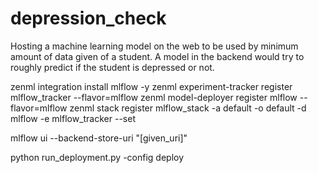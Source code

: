 # depression_check
Hosting a machine learning model on the web to be used by minimum amount of data given of a student. A model in the backend would try to roughly predict if the student is depressed or not.


zenml integration install mlflow -y
zenml experiment-tracker register mlflow_tracker --flavor=mlflow
zenml model-deployer register mlflow --flavor=mlflow
zenml stack register mlflow_stack -a default -o default -d mlflow -e mlflow_tracker --set

mlflow ui --backend-store-uri "[given_uri]"

python run_deployment.py -config deploy